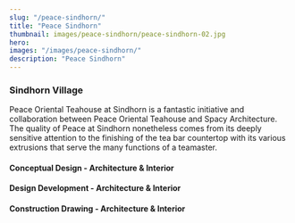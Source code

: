 ```yaml
---
slug: "/peace-sindhorn/"
title: "Peace Sindhorn"
thumbnail: images/peace-sindhorn/peace-sindhorn-02.jpg
hero:
images: "/images/peace-sindhorn/"
description: "Peace Sindhorn"
---
```


### Sindhorn Village

Peace Oriental Teahouse at Sindhorn is a fantastic initiative and collaboration between Peace Oriental Teahouse and Spacy Architecture. The quality of Peace at Sindhorn nonetheless comes from its deeply sensitive attention to the finishing of the tea bar countertop with its various extrusions that serve the many functions of a teamaster.

#### Conceptual Design - Architecture & Interior

#### Design Development - Architecture & Interior

#### Construction Drawing - Architecture & Interior
